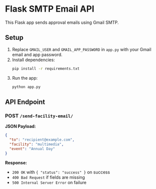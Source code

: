 # Flask SMTP Email API

This Flask app sends approval emails using Gmail SMTP.

## Setup

1. Replace `GMAIL_USER` and `GMAIL_APP_PASSWORD` in `app.py` with your Gmail email and app password.
2. Install dependencies:
   ```bash
   pip install -r requirements.txt
   ```
3. Run the app:
   ```bash
   python app.py
   ```

## API Endpoint

### POST `/send-facility-email/`

**JSON Payload:**
```json
{
  "to": "recipient@example.com",
  "facility": "multimedia",
  "event": "Annual Day"
}
```

**Response:**
- `200 OK` with `{ "status": "success" }` on success
- `400 Bad Request` if fields are missing
- `500 Internal Server Error` on failure
